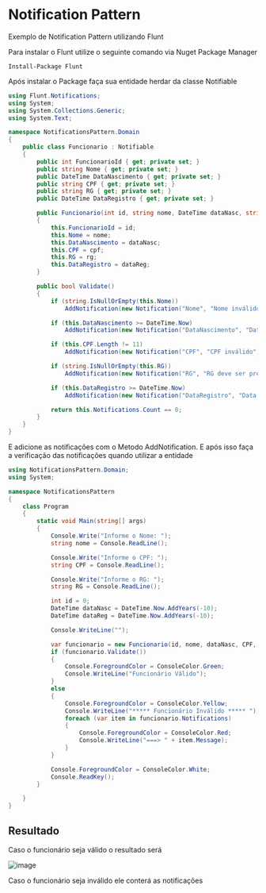 # Notification Pattern

Exemplo de Notification Pattern utilizando Flunt

Para instalar o Flunt utilize o seguinte comando via Nuget Package Manager

```
Install-Package Flunt
```

Após instalar o Package faça sua entidade herdar da classe Notifiable

```c#
using Flunt.Notifications;
using System;
using System.Collections.Generic;
using System.Text;

namespace NotificationsPattern.Domain
{
    public class Funcionario : Notifiable
    {
        public int FuncionarioId { get; private set; }
        public string Nome { get; private set; }
        public DateTime DataNascimento { get; private set; }
        public string CPF { get; private set; }
        public string RG { get; private set; }
        public DateTime DataRegistro { get; private set; }

        public Funcionario(int id, string nome, DateTime dataNasc, string cpf, string rg, DateTime dataReg)
        {
            this.FuncionarioId = id;
            this.Nome = nome;
            this.DataNascimento = dataNasc;
            this.CPF = cpf;
            this.RG = rg;
            this.DataRegistro = dataReg;
        }

        public bool Validate()
        {
            if (string.IsNullOrEmpty(this.Nome))
                AddNotification(new Notification("Nome", "Nome inválido, deve ser preenchido"));

            if (this.DataNascimento >= DateTime.Now)
                AddNotification(new Notification("DataNascimento", "Data de Nascimento não pode ser maior ou igual a data do Sistema"));

            if (this.CPF.Length != 11)
                AddNotification(new Notification("CPF", "CPF inválido"));

            if (string.IsNullOrEmpty(this.RG))
                AddNotification(new Notification("RG", "RG deve ser preenchido"));

            if (this.DataRegistro >= DateTime.Now)
                AddNotification(new Notification("DataRegistro", "Data de Registro não pode ser maior que a Data atual do sistema"));

            return this.Notifications.Count == 0;
        }
    }
}

```

E adicione as notificações com o Metodo AddNotification.
E após isso faça a verificação das notificações quando utilizar a entidade

```c#
using NotificationsPattern.Domain;
using System;

namespace NotificationsPattern
{
    class Program
    {
        static void Main(string[] args)
        {
            Console.Write("Informe o Nome: ");
            string nome = Console.ReadLine();

            Console.Write("Informe o CPF: ");
            string CPF = Console.ReadLine();

            Console.Write("Informe o RG: ");
            string RG = Console.ReadLine();

            int id = 0;
            DateTime dataNasc = DateTime.Now.AddYears(-10);
            DateTime dataReg = DateTime.Now.AddYears(-10);

            Console.WriteLine("");

            var funcionario = new Funcionario(id, nome, dataNasc, CPF, RG, dataReg);
            if (funcionario.Validate())
            {
                Console.ForegroundColor = ConsoleColor.Green;
                Console.WriteLine("Funcionário Válido");
            }
            else
            {
                Console.ForegroundColor = ConsoleColor.Yellow;
                Console.WriteLine("***** Funcionário Inválido ***** ");
                foreach (var item in funcionario.Notifications)
                {
                    Console.ForegroundColor = ConsoleColor.Red;
                    Console.WriteLine("===> " + item.Message);
                }
            }

            Console.ForegroundColor = ConsoleColor.White;
            Console.ReadKey();
        }

    }
}

```

## Resultado

Caso o funcionário seja válido o resultado será

![image](https://user-images.githubusercontent.com/30643035/67825057-808cd200-fa9e-11e9-9da7-874477ec5454.png)

Caso o funcionário seja inválido ele conterá as notificações

